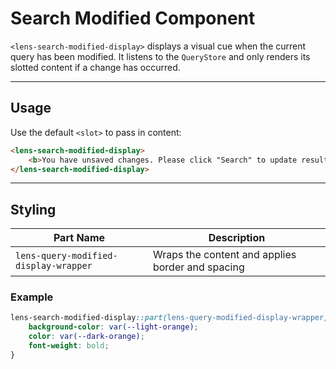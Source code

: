 # Search Modified Component

`<lens-search-modified-display>` displays a visual cue when the current query has been modified. It listens to the `QueryStore` and only renders its slotted content if a change has occurred.

---

## Usage

Use the default `<slot>` to pass in content:

```html
<lens-search-modified-display>
    <b>You have unsaved changes. Please click "Search" to update results.</b>
</lens-search-modified-display>
```

---

## Styling

| Part Name                             | Description                                      |
| ------------------------------------- | ------------------------------------------------ |
| `lens-query-modified-display-wrapper` | Wraps the content and applies border and spacing |

### Example

```css
lens-search-modified-display::part(lens-query-modified-display-wrapper) {
    background-color: var(--light-orange);
    color: var(--dark-orange);
    font-weight: bold;
}
```
